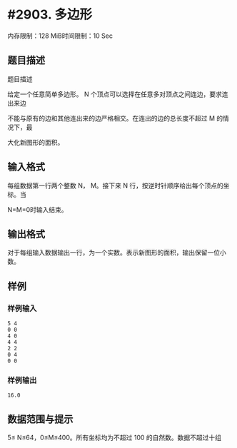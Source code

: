 # #2903. 多边形 

内存限制：128 MiB时间限制：10 Sec

## 题目描述

 

 

题目描述

给定一个任意简单多边形。       N  个顶点可以选择在任意多对顶点之间连边，要求连出来边

不能与原有的边和其他连出来的边严格相交。在连出的边的总长度不超过         M  的情况下，最

大化新图形的面积。

 

 

## 输入格式

每组数据第一行两个整数      N， M。接下来    N 行，按逆时针顺序给出每个顶点的坐标。当

N=M=0时输入结束。 

 

 

## 输出格式

对于每组输入数据输出一行，为一个实数。表示新图形的面积，输出保留一位小数。   

 

 

## 样例

### 样例输入

    
    5 4
    0 0
    4 0
    4 4
    2 2
    0 4
    0 0
    
    

### 样例输出

    
    16.0
    

## 数据范围与提示

5&le;   N&le;64，0&le;M&le;400。所有坐标均为不超过   100 的自然数。数据不超过十组
